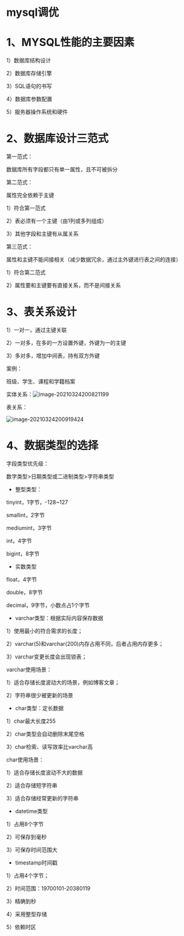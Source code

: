 # mysql调优

# 1、MYSQL性能的主要因素

1）数据库结构设计

2）数据库存储引擎

3）SQL语句的书写

4）数据库参数配置

5）服务器操作系统和硬件

# 2、数据库设计三范式

第一范式：

数据库所有字段都只有单一属性，且不可被拆分



第二范式：

属性完全依赖于主键

1）符合第一范式

2）表必须有一个主键（由1列或多列组成）

3）其他字段和主键有从属关系



第三范式：

属性和主键不能间接相关（减少数据冗余，通过主外键进行表之间的连接）

1）符合第二范式

2）属性要和主键要有直接关系，而不是间接关系



# 3、表关系设计

1）一对一，通过主键关联

2）一对多，在多的一方设置外键，外键为一的主键

3）多对多，增加中间表，持有双方外键

案例：

班级、学生、课程和学籍档案

实体关系：![image-20210324200821199](D:\GitBook\SoftwareSource\mybook\img\image-20210324200821199.png)

表关系：

![image-20210324200919424](D:\GitBook\SoftwareSource\mybook\img\image-20210324200919424.png)

# 4、数据类型的选择

字段类型优先级：

数字类型>日期类型或二进制类型>字符串类型

- 整型类型：

tinyint，1字节，-128~127

smallint，2字节

mediumint，3字节

int，4字节

bigint，8字节

- 实数类型

float，4字节

double，8字节

decimal，9字节，小数点占1个字节

- varchar类型：根据实际内容保存数据

1）使用最小的符合需求的长度；

2）varchar(5)和varchar(200)内存占用不同，后者占用内存更多；

3）varchar变更长度会出现锁表；

varchar使用场景：

1）适合存储长度波动大的场景，例如博客文章；

2）字符串很少被更新的场景

- char类型：定长数据

1）char最大长度255

2）char类型会自动删除末尾空格

3）char检索、读写效率比varchar高

char使用场景：

1）适合存储长度波动不大的数据

2）适合存储短字符串

3）适合存储经常更新的字符串

- datetime类型

1）占用8个字节

2）可保存到毫秒

3）可保存时间范围大

- timestamp时间戳

1）占用4个字节；

2）时间范围：19700101-20380119

3）精确到秒

4）采用整型存储

5）依赖时区











